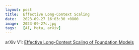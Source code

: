 ```yaml
---
layout: post
title:  Effective Long-Context Scaling
date:   2023-09-27 16:03:30 +0800
image:  2023-09-27s.jpg
tags:   [AI, Meta, arXiv]
---
```


arXiv V1: [Effective Long-Context Scaling of Foundation Models](https://arxiv.org/pdf/2309.16039.pdf)